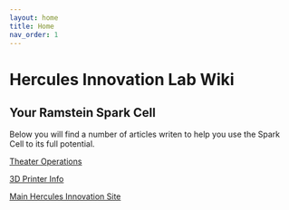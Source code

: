 ```yaml
---
layout: home
title: Home
nav_order: 1
---
```


# Hercules Innovation Lab Wiki

## Your Ramstein Spark Cell

Below you will find  a number of <!-- This is a test comment -->articles writen to help you use the Spark Cell to its full potential.

[Theater Operations](https://herculesinnovationlab.github.io/Wiki/docs/Theater/)

[3D Printer Info](https://herculesinnovationlab.github.io/Wiki/docs/3D%20Printers/)

[Main Hercules Innovation Site](https://herculesinnovation.com)
